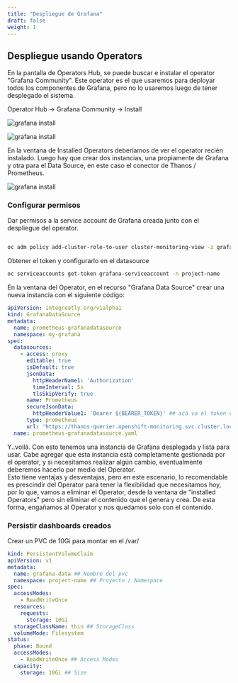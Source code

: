 ```yaml
---
title: "Despliegue de Grafana"
draft: false
weight: 1
---
```


## Despliegue usando Operators

En la pantalla de Operators Hub, se puede buscar e instalar el operator "Grafana Community". Este operator es el que usaremos para deployar todos los componentes de Grafana, pero no lo usaremos luego de tener desplegado el sistema.  

Operator Hub -> Grafana Community -> Install

![grafana install](/images/grafana-0.png)

![grafana install](/images/grafana-1.png)

En la ventana de Installed Operators deberíamos de ver el operator recién instalado. Luego hay que crear dos instancias, una propiamente de Grafana y otra para el Data Source, en este caso el conector de Thanos / Prometheus.  

![grafana install](/images/grafana-2.png)

### Configurar permisos

Dar permisos a la service account de Grafana creada junto con el despliegue del operator.  

```bash

oc adm policy add-cluster-role-to-user cluster-monitoring-view -z grafana-serviceaccount -n project-name

```
Obtener el token y configurarlo en el datasource

```bash
oc serviceaccounts get-token grafana-serviceaccount -n project-name
```

En la ventana del Operator, en el recurso "Grafana Data Source" crear una nueva instancia con el siguiente código:  

```yaml
apiVersion: integreatly.org/v1alpha1
kind: GrafanaDataSource
metadata:
  name: prometheus-grafanadatasource
  namespace: my-grafana
spec:
  datasources:
    - access: proxy
      editable: true
      isDefault: true
      jsonData:
        httpHeaderName1: 'Authorization'
        timeInterval: 5s
        tlsSkipVerify: true
      name: Prometheus
      secureJsonData:
        httpHeaderValue1: 'Bearer ${BEARER_TOKEN}' ## acá va el token obetnido en el comando anterior. (Reemplazar ${BEARER_TOKEN})
      type: prometheus
      url: 'https://thanos-querier.openshift-monitoring.svc.cluster.local:9091'
  name: prometheus-grafanadatasource.yaml
  ```

Y..voilá. Con esto tenemos una instancia de Grafana desplegada y lista para usar. Cabe agregar que esta instancia está completamente gestionada por el operator, y si necesitamos realizar algún cambio, eventualmente deberemos hacerlo por medio del Operator.   
Esto tiene ventajas y desventajas, pero en este escenario, lo recomendable es prescindir del Operator para tener la flexibilidad que necesitamos hoy, por lo que, vamos a eliminar el Operator, desde la ventana de "installed Operators" pero sin eliminar el contenido que el genera y crea. De esta forma, engañamos al Operator y nos quedamos solo con el contenido.

### Persistir dashboards creados 

Crear un PVC de 10Gi para montar en el /var/

```yaml
kind: PersistentVolumeClaim
apiVersion: v1
metadata:
  name: grafana-data ## Nombre del pvc
  namespace: project-name ## Proyecto / Namespace
spec:
  accessModes:
    - ReadWriteOnce
  resources:
    requests:
      storage: 10Gi
  storageClassName: thin ## StorageClass
  volumeMode: Filesystem
status:
  phase: Bound
  accessModes:
    - ReadWriteOnce ## Access Modes
  capacity:
    storage: 10Gi ## Size

```
